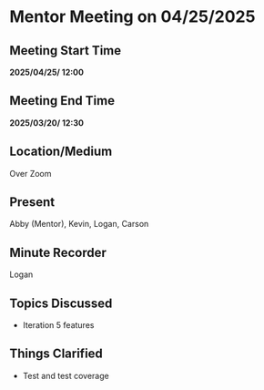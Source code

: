 # Mentor Meeting on 04/25/2025

## Meeting Start Time

**2025/04/25/ 12:00**

## Meeting End Time

**2025/03/20/ 12:30**

## Location/Medium

Over Zoom

## Present

Abby (Mentor), Kevin, Logan, Carson

## Minute Recorder

Logan

## Topics Discussed
- Iteration 5 features

## Things Clarified
- Test and test coverage
